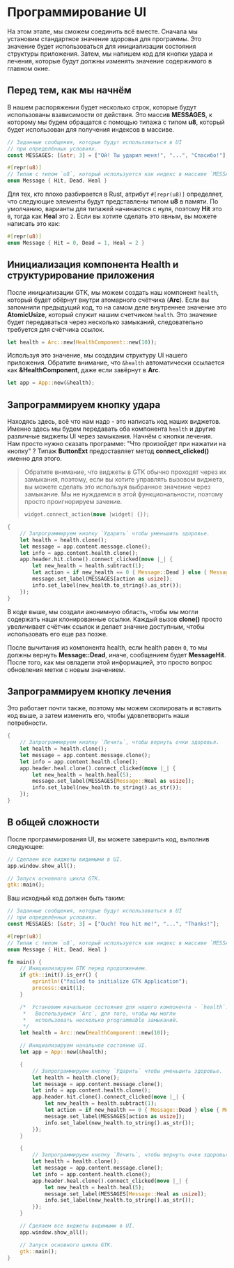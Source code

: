 # Программирование UI

На этом этапе, мы сможем соединить всё вместе. Сначала мы установим стандартное значение здоровья для программы. Это значение будет использоваться для инициализации состояния структуры приложения. Затем, мы напишем код для кнопки удара и лечения, которые будут должны изменять значение содержимого в главном окне.

## Перед тем, как мы начнём

В нашем распоряжении будет несколько строк, которые будут использованы взависимости от действия. Это массив **MESSAGES**, к которому мы будем обращатся с помощью типажа с типом **u8**, который будет использован для получения индексов в массиве.

```rust
// Заданные сообщения, которые будут использоваться в UI
// при определённых условиях.
const MESSAGES: [&str; 3] = ["Ой! Ты ударил меня!", "...", "Спасибо!"];

#[repr(u8)]
// Типаж с типом `u8`, который используется как индекс в массиве `MESSAGES`.
enum Message { Hit, Dead, Heal }
```

Для тех, кто плохо разбирается в Rust, атрибут `#[repr(u8)]` определяет, что следующие элементы будут представлены типом **u8** в памяти. По умолчанию, варианты для типажей начинаются с нуля, поэтому **Hit** это `0`, тогда как **Heal** это `2`. Если вы хотите сделать это явным, вы можете написать это как:

```rust
#[repr(u8)]
enum Message { Hit = 0, Dead = 1, Heal = 2 }
```

## Инициализация компонента Health и структурирование приложения

После инициализации GTK, мы можем создать наш компонент `health`, который будет обёрнут внутри атомарного счётчика (**Arc**). Если вы запомнили предыдущий код, то на самом деле внутреннее значение это **AtomicUsize**, который служит нашим счетчиком `health`. Это значение будет передаваться через несколько замыканий, следовательно требуется для счётчика ссылок.

```rust
let health = Arc::new(HealthComponent::new(10));
```

Используя это значение, мы создадим структуру UI нашего приложения. Обратите внимание, что `&health` автоматически ссылается как **&HealthComponent**, даже если завёрнут в **Arc**.

```rust
let app = App::new(&health);
```

## Запрограммируем кнопку удара

Находясь здесь, всё что нам надо - это написать код наших виджетов. Именно здесь мы будем передавать оба компонента `health` и другие различные виджеты UI через замыкания. Начнём с кнопки лечения. Нам просто нужно сказать программе: "Что произойдет при нажатии на кнопку" ?
Типаж **ButtonExt** предоставляет метод **connect_clicked()** именно для этого.

> Обратите внимание, что виджеты в GTK обычно проходят через их замыкания, поэтому, если
> вы хотите управлять вызовом виджета, вы можете сделать это используя выбранное значение
> через замыкание. Мы не нуждаемся в этой функциональности, поэтому просто проигнорируем
> зачение.
> ```rust
> widget.connect_action(move |widget| {});
> ```

```rust
{
    // Запрограммируем кнопку `Ударить` чтобы уменьшить здоровье.
    let health = health.clone();
    let message = app.content.message.clone();
    let info = app.content.health.clone();
    app.header.hit.clone().connect_clicked(move |_| {
        let new_health = health.subtract(1);
        let action = if new_health == 0 { Message::Dead } else { Message::Hit };
        message.set_label(MESSAGES[action as usize]);
        info.set_label(new_health.to_string().as_str());
    });
}
```

В коде выше, мы создали анонимную область, чтобы мы могли содержать наши клонированные ссылки.
Каждый вызов **clone()** просто увеличивает счётчик ссылок и делает значние доступным,
чтобы использовать его еще раз позже.

После вычитания из компонента health, если health равен `0`, то мы должны вернуть **Message::Dead**, иначе, сообщением будет **MessageHit**. После того, как мы овладели этой информацией, это просто вопрос обновления метки с новым значением.

## Запрограммируем кнопку лечения

Это работает почти также, поэтому мы можем скопировать и вставить код выше, а затем изменить его, чтобы удовлетворить наши потребности.

```rust
{
    // Запрограммируем кнопку `Лечить`, чтобы вернуть очки здоровья.
    let health = health.clone();
    let message = app.content.message.clone();
    let info = app.content.health.clone();
    app.header.heal.clone().connect_clicked(move |_| {
        let new_health = health.heal(5);
        message.set_label(MESSAGES[Message::Heal as usize]);
        info.set_label(new_health.to_string().as_str());
    });
}
```

## В общей сложности

После программирования UI, вы можете завершить код, выполнив следующее:

```rust
// Сделаем все виджеты видимыми в UI.
app.window.show_all();

// Запуск основного цикла GTK.
gtk::main();
```

Ваш исходный код должен быть таким:

```rust
// Заданные сообщения, которые будут использоваться в UI
// при определённых условиях.
const MESSAGES: [&str; 3] = ["Ouch! You hit me!", "...", "Thanks!"];

#[repr(u8)]
// Типаж с типом `u8`, который используется как индекс в массиве `MESSAGES`.
enum Message { Hit, Dead, Heal }

fn main() {
    // Инициализируем GTK перед продолжением.
    if gtk::init().is_err() {
        eprintln!("failed to initialize GTK Application");
        process::exit(1);
    }

    /*  Установим начальное состояние для нашего компонента - `health`.
     *   Воспользуемся `Arc`, для того, чтобы мы могли
     *   использовать несколько programmable замыканий.
     */
    let health = Arc::new(HealthComponent::new(10));

    // Инициализируем начальное состояние UI.
    let app = App::new(&health);

    {
        // Запрограммируем кнопку `Ударить` чтобы уменьшить здоровье.
        let health = health.clone();
        let message = app.content.message.clone();
        let info = app.content.health.clone();
        app.header.hit.clone().connect_clicked(move |_| {
            let new_health = health.subtract(1);
            let action = if new_health == 0 { Message::Dead } else { Message::Hit };
            message.set_label(MESSAGES[action as usize]);
            info.set_label(new_health.to_string().as_str());
        });
    }

    {
        // Запрограммируем кнопку `Лечить`, чтобы вернуть очки здоровья.
        let health = health.clone();
        let message = app.content.message.clone();
        let info = app.content.health.clone();
        app.header.heal.clone().connect_clicked(move |_| {
            let new_health = health.heal(5);
            message.set_label(MESSAGES[Message::Heal as usize]);
            info.set_label(new_health.to_string().as_str());
        });
    }

    // Сделаем все виджеты видимыми в UI.
    app.window.show_all();

    // Запуск основного цикла GTK.
    gtk::main();
}
```